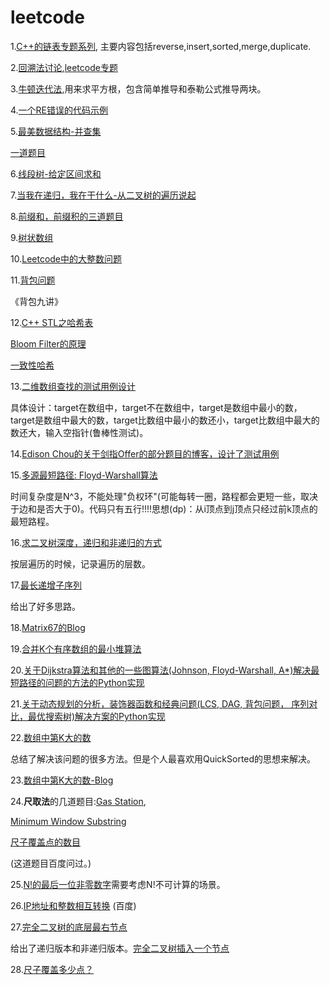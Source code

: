 # leetcode


1.[C++的链表专题系列](https://segmentfault.com/a/1190000002490878), 主要内容包括reverse,insert,sorted,merge,duplicate.

2.[回溯法讨论](https://zhuanlan.zhihu.com/p/28340833),[leetcode专题](https://discuss.leetcode.com/topic/46162/a-general-approach-to-backtracking-questions-in-java-subsets-permutations-combination-sum-palindrome-partioning/2)

3.[牛顿迭代法](http://blog.punkid.org/2008/02/28/compute-the-square-root-via-newtons-iteration/),用来求平方根，包含简单推导和泰勒公式推导两块。

4.[一个RE错误的代码示例](http://blog.csdn.net/jessir/article/details/60881012)

5.[最美数据结构-并查集](https://zh.wikipedia.org/wiki/%E5%B9%B6%E6%9F%A5%E9%9B%86#.E8.B7.AF.E5.BE.84.E5.8E.8B.E7.BC.A9)

[一道题目](http://blog.csdn.net/stpeace/article/details/46506861)

6.[线段树-给定区间求和](http://bookshadow.com/weblog/2015/08/13/segment-tree-set-1-sum-of-given-range/)

7.[当我在递归，我在干什么-从二叉树的遍历说起](https://zhuanlan.zhihu.com/p/30490183)

8.[前缀和，前缀积的三道题目](http://www.cnblogs.com/AndyJee/p/4474073.html)

9.[树状数组](https://zh.wikipedia.org/wiki/%E6%A0%91%E7%8A%B6%E6%95%B0%E7%BB%84)

10.[Leetcode中的大整数问题](http://www.voidcn.com/article/p-pstqxxeb-qc.html)

11.[背包问题](http://blog.csdn.net/lyhvoyage/article/details/8545852)

《背包九讲》

12.[C++ STL之哈希表](http://www.sczyh30.com/posts/C-C/cpp-stl-hashmap/)

[Bloom Filter的原理](http://blog.csdn.net/hguisu/article/details/7866173)

[一致性哈希](http://blog.csdn.net/cywosp/article/details/23397179/)

13.[二维数组查找的测试用例设计](http://www.cnblogs.com/edisonchou/p/4737944.html)


具体设计：target在数组中，target不在数组中，target是数组中最小的数，target是数组中最大的数，target比数组中最小的数还小，target比数组中最大的数还大，输入空指针(鲁棒性测试)。

14.[Edison Chou的关于剑指Offer的部分题目的博客，设计了测试用例](http://www.cnblogs.com/edisonchou/category/625054.html)

15.[多源最短路径: Floyd-Warshall算法](http://wiki.jikexueyuan.com/project/easy-learn-algorithm/floyd.html)

时间复杂度是N^3，不能处理"负权环"(可能每转一圈，路程都会更短一些，取决于边和是否大于0)。代码只有五行!!!!思想(dp)：从i顶点到j顶点只经过前k顶点的最短路程。

16.[求二叉树深度，递归和非递归的方式](http://blog.csdn.net/beitiandijun/article/details/41930583)

按层遍历的时候，记录遍历的层数。

17.[最长递增子序列](http://www.ahathinking.com/archives/117.html)

给出了好多思路。

18.[Matrix67的Blog](http://www.matrix67.com/)

19.[合并K个有序数组的最小堆算法](http://blog.csdn.net/u012328476/article/details/52522900)

20.[关于Dijkstra算法和其他的一些图算法(Johnson, Floyd-Warshall, A*)解决最短路径的问题的方法的Python实现](https://zhuanlan.zhihu.com/p/30818986)


21.[关于动态规划的分析，装饰器函数和经典问题(LCS, DAG, 背包问题， 序列对比，最优搜索树)解决方案的Python实现](https://zhuanlan.zhihu.com/p/30738846)


22.[数组中第K大的数](http://www.cnblogs.com/fengkang1008/p/4727038.html)

总结了解决该问题的很多方法。但是个人最喜欢用QuickSorted的思想来解决。

23.[数组中第K大的数-Blog](https://www.cnblogs.com/grandyang/p/4539757.html)

24.**尺取法**的几道题目:[Gas Station](http://www.jianshu.com/p/64abe526fe91),

[Minimum Window Substring](http://blog.csdn.net/ljhandlwt/article/details/52626821)

[尺子覆盖点的数目](http://blog.csdn.net/qingen1/article/details/12358585)

(这道题目百度问过。)

25.[N!的最后一位非零数字](http://blog.csdn.net/rappy/article/details/1903360)需要考虑N!不可计算的场景。

26.[IP地址和整数相互转换](http://blog.csdn.net/zhihaoma/article/details/51841169)
(百度)

27.[完全二叉树的底层最右节点](https://www.cnblogs.com/qieerbushejinshikelou/p/3917019.html)

给出了递归版本和非递归版本。[完全二叉树插入一个节点](http://www.cppblog.com/luyulaile/archive/2011/02/15/140067.html)

28.[尺子覆盖多少点？](http://blog.csdn.net/qingen1/article/details/12358585)







